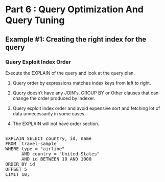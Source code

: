 # Part 6 : Query Optimization And Query Tuning

## Example #1: Creating the right index for the query

### Query Exploit Index Order

Execute the EXPLAIN of the query and look at the query plan.


1. Query order by expressions matches index keys from left to right.

2. Query doesn’t have any JOIN's, GROUP BY or Other clauses that can change the order produced by indexer.

3. Query exploit index order and avoid expensive sort and fetching lot of data unnecessarily in some cases.

4. The EXPLAIN  will not have order section.


<pre id="example"> 
EXPLAIN SELECT country, id, name
FROM `travel-sample`
WHERE type = "airline"
      AND country = "United States"
      AND id BETWEEN 10 AND 1000
ORDER BY id
OFFSET 5
LIMIT 10;
</pre>
